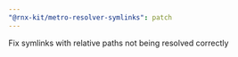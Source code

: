 ```yaml
---
"@rnx-kit/metro-resolver-symlinks": patch
---
```


Fix symlinks with relative paths not being resolved correctly

